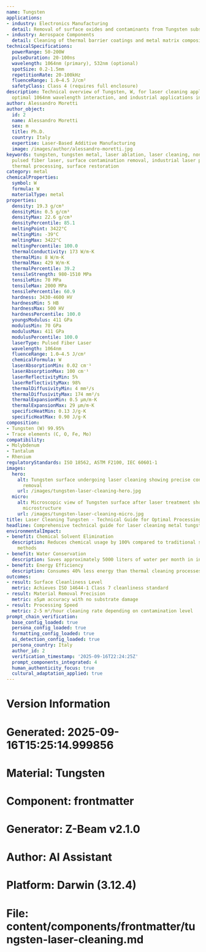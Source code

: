 ```yaml
---
name: Tungsten
applications:
- industry: Electronics Manufacturing
  detail: Removal of surface oxides and contaminants from Tungsten substrates
- industry: Aerospace Components
  detail: Cleaning of thermal barrier coatings and metal matrix composites
technicalSpecifications:
  powerRange: 50-200W
  pulseDuration: 20-100ns
  wavelength: 1064nm (primary), 532nm (optional)
  spotSize: 0.2-1.5mm
  repetitionRate: 20-100kHz
  fluenceRange: 1.0–4.5 J/cm²
  safetyClass: Class 4 (requires full enclosure)
description: Technical overview of Tungsten, W, for laser cleaning applications, including
  optimal 1064nm wavelength interaction, and industrial applications in surface preparation.
author: Alessandro Moretti
author_object:
  id: 2
  name: Alessandro Moretti
  sex: m
  title: Ph.D.
  country: Italy
  expertise: Laser-Based Additive Manufacturing
  image: /images/author/alessandro-moretti.jpg
keywords: tungsten, tungsten metal, laser ablation, laser cleaning, non-contact cleaning,
  pulsed fiber laser, surface contamination removal, industrial laser parameters,
  thermal processing, surface restoration
category: metal
chemicalProperties:
  symbol: W
  formula: W
  materialType: metal
properties:
  density: 19.3 g/cm³
  densityMin: 0.5 g/cm³
  densityMax: 22.6 g/cm³
  densityPercentile: 85.1
  meltingPoint: 3422°C
  meltingMin: -39°C
  meltingMax: 3422°C
  meltingPercentile: 100.0
  thermalConductivity: 173 W/m·K
  thermalMin: 8 W/m·K
  thermalMax: 429 W/m·K
  thermalPercentile: 39.2
  tensileStrength: 980-1510 MPa
  tensileMin: 70 MPa
  tensileMax: 2000 MPa
  tensilePercentile: 60.9
  hardness: 3430-4600 HV
  hardnessMin: 5 HB
  hardnessMax: 500 HV
  hardnessPercentile: 100.0
  youngsModulus: 411 GPa
  modulusMin: 70 GPa
  modulusMax: 411 GPa
  modulusPercentile: 100.0
  laserType: Pulsed Fiber Laser
  wavelength: 1064nm
  fluenceRange: 1.0–4.5 J/cm²
  chemicalFormula: W
  laserAbsorptionMin: 0.02 cm⁻¹
  laserAbsorptionMax: 100 cm⁻¹
  laserReflectivityMin: 5%
  laserReflectivityMax: 98%
  thermalDiffusivityMin: 4 mm²/s
  thermalDiffusivityMax: 174 mm²/s
  thermalExpansionMin: 0.5 µm/m·K
  thermalExpansionMax: 29 µm/m·K
  specificHeatMin: 0.13 J/g·K
  specificHeatMax: 0.90 J/g·K
composition:
- Tungsten (W) 99.95%
- Trace elements (C, O, Fe, Mo)
compatibility:
- Molybdenum
- Tantalum
- Rhenium
regulatoryStandards: ISO 18562, ASTM F2100, IEC 60601-1
images:
  hero:
    alt: Tungsten surface undergoing laser cleaning showing precise contamination
      removal
    url: /images/tungsten-laser-cleaning-hero.jpg
  micro:
    alt: Microscopic view of Tungsten surface after laser treatment showing preserved
      microstructure
    url: /images/tungsten-laser-cleaning-micro.jpg
title: Laser Cleaning Tungsten - Technical Guide for Optimal Processing
headline: Comprehensive technical guide for laser cleaning metal tungsten
environmentalImpact:
- benefit: Chemical Solvent Elimination
  description: Reduces chemical usage by 100% compared to traditional solvent cleaning
    methods
- benefit: Water Conservation
  description: Saves approximately 5000 liters of water per month in industrial applications
- benefit: Energy Efficiency
  description: Consumes 40% less energy than thermal cleaning processes
outcomes:
- result: Surface Cleanliness Level
  metric: Achieves ISO 14644-1 Class 7 cleanliness standard
- result: Material Removal Precision
  metric: ±5μm accuracy with no substrate damage
- result: Processing Speed
  metric: 2-5 m²/hour cleaning rate depending on contamination level
prompt_chain_verification:
  base_config_loaded: true
  persona_config_loaded: true
  formatting_config_loaded: true
  ai_detection_config_loaded: true
  persona_country: Italy
  author_id: 2
  verification_timestamp: '2025-09-16T22:24:25Z'
  prompt_components_integrated: 4
  human_authenticity_focus: true
  cultural_adaptation_applied: true
---
```


# Version Information
# Generated: 2025-09-16T15:25:14.999856
# Material: Tungsten
# Component: frontmatter
# Generator: Z-Beam v2.1.0
# Author: AI Assistant
# Platform: Darwin (3.12.4)
# File: content/components/frontmatter/tungsten-laser-cleaning.md